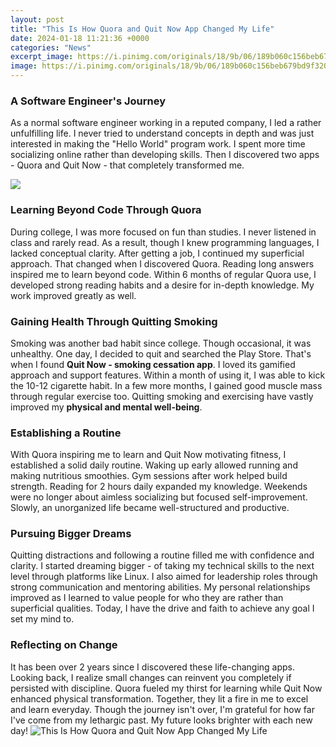 ```yaml
---
layout: post
title: "This Is How Quora and Quit Now App Changed My Life"
date: 2024-01-18 11:21:36 +0000
categories: "News"
excerpt_image: https://i.pinimg.com/originals/18/9b/06/189b060c156beb679bd9f3207511aa7d.jpg
image: https://i.pinimg.com/originals/18/9b/06/189b060c156beb679bd9f3207511aa7d.jpg
---
```


### A Software Engineer's Journey
As a normal software engineer working in a reputed company, I led a rather unfulfilling life. I never tried to understand concepts in depth and was just interested in making the "Hello World" program work. I spent more time socializing online rather than developing skills. Then I discovered two apps - Quora and Quit Now - that completely transformed me. 

![](https://i.ytimg.com/vi/XqNX3e7BPFc/maxresdefault.jpg)
### Learning Beyond Code Through Quora
During college, I was more focused on fun than studies. I never listened in class and rarely read. As a result, though I knew programming languages, I lacked conceptual clarity. After getting a job, I continued my superficial approach. That changed when I discovered Quora. Reading long answers inspired me to learn beyond code. Within 6 months of regular Quora use, I developed strong reading habits and a desire for in-depth knowledge. My work improved greatly as well.
### Gaining Health Through Quitting Smoking 
Smoking was another bad habit since college. Though occasional, it was unhealthy. One day, I decided to quit and searched the Play Store. That's when I found **Quit Now - smoking cessation app**. I loved its gamified approach and support features. Within a month of using it, I was able to kick the 10-12 cigarette habit. In a few more months, I gained good muscle mass through regular exercise too. Quitting smoking and exercising have vastly improved my **physical and mental well-being**.
### Establishing a Routine
With Quora inspiring me to learn and Quit Now motivating fitness, I established a solid daily routine. Waking up early allowed running and making nutritious smoothies. Gym sessions after work helped build strength. Reading for 2 hours daily expanded my knowledge. Weekends were no longer about aimless socializing but focused self-improvement. Slowly, an unorganized life became well-structured and productive. 
### Pursuing Bigger Dreams
Quitting distractions and following a routine filled me with confidence and clarity. I started dreaming bigger - of taking my technical skills to the next level through platforms like Linux. I also aimed for leadership roles through strong communication and mentoring abilities. My personal relationships improved as I learned to value people for who they are rather than superficial qualities. Today, I have the drive and faith to achieve any goal I set my mind to.
### Reflecting on Change
It has been over 2 years since I discovered these life-changing apps. Looking back, I realize small changes can reinvent you completely if persisted with discipline. Quora fueled my thirst for learning while Quit Now enhanced physical transformation. Together, they lit a fire in me to excel and learn everyday. Though the journey isn't over, I'm grateful for how far I've come from my lethargic past. My future looks brighter with each new day!
![This Is How Quora and Quit Now App Changed My Life](https://i.pinimg.com/originals/18/9b/06/189b060c156beb679bd9f3207511aa7d.jpg)